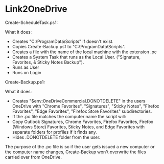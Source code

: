 # Link2OneDrive

Create-ScheduleTask.ps1:

  What it does:
  - Creates "C:\ProgramData\Scripts" if doesn't exist.
  - Copies Create-Backup.ps1 to "C:\ProgramData\Scripts".
  - Creates a file with the name of the local machine with the extension .pc
  - Creates a System Task that runs as the Local User. ("Signature, Favorites, & Sticky Notes Backup").
  - Runs as User
  - Runs on Login

Create-Backup.ps1:

  What it does:
  - Creates "$env:OneDriveCommercial\.DONOTDELETE" in the users OneDrive with "Chrome Favorites", "Signatures", "Sticky Notes", "Firefox Favorites", "Edge Favorites", "Firefox Store Favorites" subdirectories.
  - If the .pc file matches the computer name the script will:
  - Copy Outlook Signatures, Chrome Favorites, Firefox Favorites, Firefox (Windows Store) Favorites, Sticky Notes, and Edge Favorites with separate folders for profiles if it finds any.
  - Hides .DONOTDELETE folder from the user.

The purpose of the .pc file is so if the user gets issued a new computer or the computer name changes, Create-Backup won't overwrite the files carried over from OneDrive.
